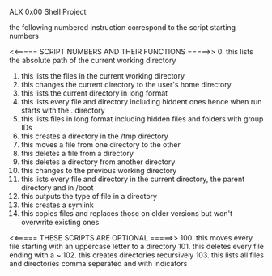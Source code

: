 ALX 0x00 Shell Project

the following numbered instruction correspond to the script starting numbers

<<===== SCRIPT NUMBERS AND THEIR FUNCTIONS =====>> 
0. this lists the absolute path of the current working directory
1. this lists the files in the current working directory
2. this changes the current directory to the user's home directory
3. this lists the current directory in long format
4. this lists every file and directory including hiddent ones hence when run starts with the . directory
5. this lists files in long format including hidden files and folders with group IDs
6. this creates a directory in the /tmp directory
7. this moves a file from one directory to the other
8. this deletes a file from a directory
9. this deletes a directory from another directory
10. this changes to the previous working directory
11. this lists every file and directory in the current directory, the parent directory and in /boot
12. this outputs the type of file in a directory
13. this creates a symlink
14. this copies files and replaces those on older versions but won't overwrite existing ones

<<===== THESE SCRIPTS ARE OPTIONAL =====>>
100. this moves every file starting with an uppercase letter to a directory
101. this deletes every file ending with a ~
102. this creates directories recursively
103. this lists all files and directories comma seperated and with indicators
